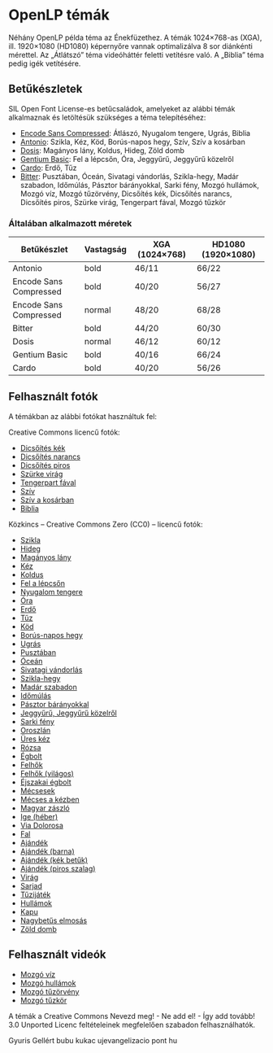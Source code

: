 # OpenLP témák

Néhány OpenLP példa téma az Énekfüzethez. A témák 1024×768-as (XGA), ill. 1920×1080 (HD1080) képernyőre
vannak optimalizálva 8 sor diánkénti mérettel. Az „Átlátszó” téma videóháttér feletti vetítésre való.
A „Biblia” téma pedig igék vetítésére.

## Betűkészletek

SIL Open Font License-es betűcsaládok, amelyeket az alábbi témák alkalmaznak és letöltésük
szükséges a téma telepítéséhez:

- [Encode Sans Compressed](https://www.fontsquirrel.com/fonts/encode-sans): Átlászó, Nyugalom tengere, Ugrás, Biblia
- [Antonio](https://www.fontsquirrel.com/fonts/antonio): Szikla, Kéz, Köd, Borús-napos hegy, Szív, Szív a kosárban
- [Dosis](https://www.fontsquirrel.com/fonts/dosis): Magányos lány, Koldus, Hideg, Zöld domb
- [Gentium Basic](https://www.fontsquirrel.com/fonts/Gentium-Basic): Fel a lépcsőn, Óra, Jeggyűrű, Jeggyűrű közelről
- [Cardo](https://www.fontsquirrel.com/fonts/Cardo): Erdő, Tűz
- [Bitter](https://www.fontsquirrel.com/fonts/bitter): Pusztában, Óceán, Sivatagi vándorlás, Szikla-hegy, Madár szabadon,
Időmúlás, Pásztor bárányokkal, Sarki fény, Mozgó hullámok, Mozgó víz, Mozgó tűzörvény, Dicsőítés kék, Dicsőítés narancs,
Dicsőítés piros, Szürke virág, Tengerpart fával, Mozgó tűzkör

### Általában alkalmazott méretek

| Betűkészlet            | Vastagság | XGA (1024×768) | HD1080 (1920×1080) |
|------------------------|-----------|----------------|--------------------|
| Antonio                | bold      | 46/11          | 66/22              |
| Encode Sans Compressed | bold      | 40/20          | 56/27              |
| Encode Sans Compressed | normal    | 48/20          | 68/28              |
| Bitter                 | bold      | 44/20          | 60/30              |
| Dosis                  | normal    | 46/12          | 60/12              |
| Gentium Basic          | bold      | 40/16          | 66/24              |
| Cardo                  | bold      | 40/20          | 56/26              |

## Felhasznált fotók

A témákban az alábbi fotókat használtuk fel:

Creative Commons licencű fotók:

- [Dicsőítés kék](https://www.flickr.com/photos/adamrozanas/6951839511)
- [Dicsőítés narancs](https://www.flickr.com/photos/adamrozanas/6805747396)
- [Dicsőítés piros](https://www.flickr.com/photos/adamrozanas/6952725709)
- [Szürke virág](https://www.flickr.com/photos/chadbrooks/2119859385)
- [Tengerpart fával](https://www.flickr.com/photos/freefoto/7589947666)
- [Szív](https://www.flickr.com/photos/shellysblogger/4742831061)
- [Szív a kosárban](https://www.flickr.com/photos/marionzetta/5906153472)
- [Biblia](https://www.flickr.com/photos/sukisuki/3293817448)

Közkincs – Creative Commons Zero (CC0) – licencű fotók:

- [Szikla](https://www.pexels.com/photo/2440)
- [Hideg](https://www.pexels.com/photo/2385)
- [Magányos lány](https://www.pexels.com/photo/2369)
- [Kéz](https://www.pexels.com/photo/2296)
- [Koldus](https://www.pexels.com/photo/2128)
- [Fel a lépcsőn](https://www.pexels.com/photo/2031)
- [Nyugalom tengere](https://www.pexels.com/photo/2004)
- [Óra](https://www.pexels.com/photo/1778)
- [Erdő](https://www.pexels.com/photo/1767)
- [Tűz](https://www.pexels.com/photo/1749)
- [Köd](https://www.pexels.com/photo/1406)
- [Borús-napos hegy](https://unsplash.com/photos/c54ZhWDLEDo)
- [Ugrás](https://www.pexels.com/photo/6496)
- [Pusztában](https://unsplash.com/photos/3f4sQIums6k)
- [Óceán](https://www.pexels.com/photo/7321)
- [Sivatagi vándorlás](https://www.freepik.com/free-photo/tourists-climbing-up-sand-dunes-desert-with-blue-sky_10477458.htm)
- [Szikla-hegy](https://www.pexels.com/photo/6778)
- [Madár szabadon](https://www.pexels.com/photo/4708)
- [Időmúlás](https://unsplash.com/photos/55xd_uiUYEE)
- [Pásztor bárányokkal](https://unsplash.com/photos/vD3L-rN_qNw)
- [Jeggyűrű, Jeggyűrű közelről](https://www.pexels.com/photo/6165)
- [Sarki fény](https://unsplash.com/photos/ZSMgNjYrHRM)
- [Oroszlán](https://pixabay.com/images/id-588144/)
- [Üres kéz](https://www.pexels.com/photo/255527)
- [Rózsa](https://www.pexels.com/photo/1324995)
- [Égbolt](https://www.pexels.com/photo/1431822)
- [Felhők](https://www.pexels.com/photo/531972)
- [Felhők (világos)](https://www.pexels.com/photo/19670)
- [Éjszakai égbolt](https://www.pexels.com/photo/29435)
- [Mécsesek](https://www.pexels.com/photo/289756)
- [Mécses a kézben](https://www.pexels.com/photo/783200)
- [Magyar zászló](https://pixabay.com/images/id-2414351)
- [Ige (héber)](https://pixabay.com/images/id-1679750)
- [Via Dolorosa](https://pixabay.com/images/id-706563)
- [Fal](https://www.pexels.com/photo/220182)
- [Ajándék](https://www.pexels.com/photo/1303081)
- [Ajándék (barna)](https://pixabay.com/images/id-1835447)
- [Ajándék (kék betűk)](https://pixabay.com/images/id-1420830)
- [Ajándék (piros szalag)](https://pixabay.com/images/id-2527432)
- [Virág](https://www.pexels.com/photo/36764)
- [Sarjad](https://www.pexels.com/photo/401213)
- [Tűzijáték](https://www.pexels.com/photo/3867)
- [Hullámok](https://www.pexels.com/photo/189349)
- [Kapu](https://pixabay.com/images/id-4019633)
- [Nagybetűs elmosás](https://www.pexels.com/photo/220067)
- [Zöld domb](https://pixabay.com/images/id-421569/)

## Felhasznált videók

- [Mozgó víz](https://www.pexels.com/hu-hu/video/tenger-viz-kek-ocean-7513671)
- [Mozgó hullámok](https://www.pexels.com/hu-hu/video/tenger-napnyugta-viz-kek-7385122)
- [Mozgó tűzörvény](https://www.pexels.com/hu-hu/video/piros-textura-absztrakt-tuzifa-2715412)
- [Mozgó tűzkör](https://www.pexels.com/hu-hu/video/feny-sarga-absztrakt-robbanas-5091624/)

A témák a  Creative Commons Nevezd meg! - Ne add el! - Így add tovább! 3.0 Unported Licenc feltételeinek
megfelelően szabadon felhasználhatók.

Gyuris Gellért bubu kukac ujevangelizacio pont hu
